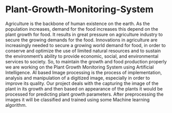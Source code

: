 # Plant-Growth-Monitoring-System
 Agriculture is the backbone of human existence on the earth. As the population increases, demand for the food increases this depend on the plant growth for food.  It results in great pressure on agriculture industry to secure the growing demands for the food.   Innovations in agriculture are increasingly needed to secure a growing world demand for food, in order to conserve and optimize the use of limited natural resources and to sustain the environment’s ability to provide economic, social, and environmental services to society.  So, to maintain the growth and food production properly we are working on the Plant Growth Monitoring System using Artificial Intelligence.   AI based Image processing is the process of implementation, analysis and manipulation of a digitized image, especially in order to improve its quality. Our project deals with the capturing the image of the plant in its growth and then based on appearance of the plants it would be processed for predicting plant growth parameters. After preprocessing the images it will be classified and trained using some Machine learning algorithm.
